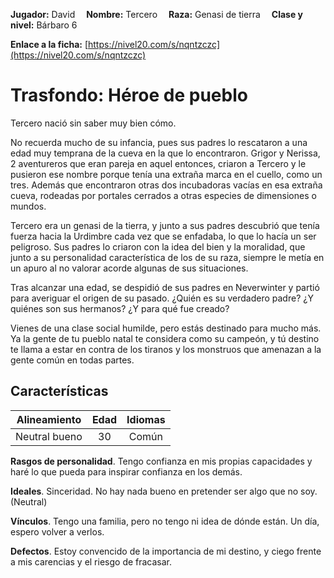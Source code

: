 **Jugador:** David  &emsp;**Nombre:** Tercero &emsp;**Raza:** Genasi de tierra &emsp;**Clase y nivel:** Bárbaro 6

**Enlace a la ficha:** [https://nivel20.com/s/nqntzczc](https://nivel20.com/s/nqntzczc)

# Trasfondo: Héroe de pueblo

Tercero nació sin saber muy bien cómo.

No recuerda mucho de su infancia, pues sus padres lo rescataron a una edad muy temprana de la cueva en la que lo encontraron. Grigor y Nerissa, 2 aventureros que eran pareja en aquel entonces, criaron a Tercero y le pusieron ese nombre porque tenía una extraña marca en el cuello, como un tres. Además que encontraron otras dos incubadoras vacías en esa extraña cueva, rodeadas por portales cerrados a otras especies de dimensiones o mundos.

Tercero era un genasi de la tierra, y junto a sus padres descubrió que tenía fuerza hacia la Urdimbre cada vez que se enfadaba, lo que lo hacía un ser peligroso. Sus padres lo criaron con la idea del bien y la moralidad, que junto a su personalidad característica de los de su raza, siempre le metía en un apuro al no valorar acorde algunas de sus situaciones.

Tras alcanzar una edad, se despidió de sus padres en Neverwinter y partió para averiguar el origen de su pasado. ¿Quién es su verdadero padre? ¿Y quiénes son sus hermanos? ¿Y para qué fue creado?

Vienes de una clase social humilde, pero estás destinado para mucho más. Ya la gente de tu pueblo natal te considera como su campeón, y tú destino te llama a estar en contra de los tiranos y los monstruos que amenazan a la gente común en todas partes.

## Características

| Alineamiento | Edad | Idiomas |
|:---------:|:---------:|:---------:|
| Neutral bueno | 30 | Común |

**Rasgos de personalidad**. Tengo confianza en mis propias capacidades y haré lo que pueda para inspirar confianza en los demás.

**Ideales**. Sinceridad. No hay nada bueno en pretender ser algo que no soy. (Neutral)

**Vínculos**. Tengo una familia, pero no tengo ni idea de dónde están. Un día, espero volver a verlos.

**Defectos**. Estoy convencido de la importancia de mi destino, y ciego frente a mis carencias y el riesgo de fracasar.
